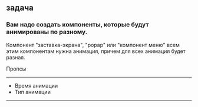 ## задача

### Вам надо создать компоненты, которые будут анимированы по разному.

Компонент "заставка-экрана", "popap" или "компонент меню" всем этим компонентам
нужна анимация, причем для всех анимация будет разная.



Пропсы

---
- Время анимации
- Тип анимации
---

